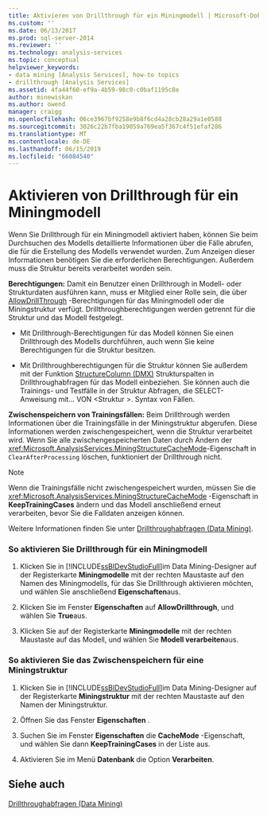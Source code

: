 ```yaml
---
title: Aktivieren von Drillthrough für ein Miningmodell | Microsoft-Dokumentation
ms.custom: ''
ms.date: 06/13/2017
ms.prod: sql-server-2014
ms.reviewer: ''
ms.technology: analysis-services
ms.topic: conceptual
helpviewer_keywords:
- data mining [Analysis Services], how-to topics
- drillthrough [Analysis Services]
ms.assetid: 4fa44f60-ef9a-4b59-98c0-c0baf1195c8e
author: minewiskan
ms.author: owend
manager: craigg
ms.openlocfilehash: 06ce3967bf9258e9b8f6cd4a28cb28a29a1e0588
ms.sourcegitcommit: 3026c22b7fba19059a769ea5f367c4f51efaf286
ms.translationtype: MT
ms.contentlocale: de-DE
ms.lasthandoff: 06/15/2019
ms.locfileid: "66084540"
---
```

# <a name="enable-drillthrough-for-a-mining-model"></a>Aktivieren von Drillthrough für ein Miningmodell
  Wenn Sie Drillthrough für ein Miningmodell aktiviert haben, können Sie beim Durchsuchen des Modells detaillierte Informationen über die Fälle abrufen, die für die Erstellung des Modells verwendet wurden. Zum Anzeigen dieser Informationen benötigen Sie die erforderlichen Berechtigungen. Außerdem muss die Struktur bereits verarbeitet worden sein.  
  
 **Berechtigungen:** Damit ein Benutzer einen Drillthrough in Modell- oder Strukturdaten ausführen kann, muss er Mitglied einer Rolle sein, die über [AllowDrillThrough](https://docs.microsoft.com/bi-reference/assl/properties/allowdrillthrough-element-assl) -Berechtigungen für das Miningmodell oder die Miningstruktur verfügt. Drillthroughberechtigungen werden getrennt für die Struktur und das Modell festgelegt.  
  
-   Mit Drillthrough-Berechtigungen für das Modell können Sie einen Drillthrough des Modells durchführen, auch wenn Sie keine Berechtigungen für die Struktur besitzen.  
  
-   Mit Drillthroughberechtigungen für die Struktur können Sie außerdem mit der Funktion [StructureColumn &#40;DMX&#41;](/sql/dmx/structurecolumn-dmx) Strukturspalten in Drillthroughabfragen für das Modell einbeziehen. Sie können auch die Trainings- und Testfälle in der Struktur Abfragen, die SELECT-Anweisung mit... VON \<Struktur >. Syntax von Fällen.  
  
 **Zwischenspeichern von Trainingsfällen:** Beim Drillthrough werden Informationen über die Trainingsfälle in der Miningstruktur abgerufen. Diese Informationen werden zwischengespeichert, wenn die Struktur verarbeitet wird. Wenn Sie alle zwischengespeicherten Daten durch Ändern der <xref:Microsoft.AnalysisServices.MiningStructureCacheMode>-Eigenschaft in `ClearAfterProcessing` löschen, funktioniert der Drillthrough nicht.  
  
> [!NOTE]  
>  Wenn die Trainingsfälle nicht zwischengespeichert wurden, müssen Sie die <xref:Microsoft.AnalysisServices.MiningStructureCacheMode> -Eigenschaft in **KeepTrainingCases** ändern und das Modell anschließend erneut verarbeiten, bevor Sie die Falldaten anzeigen können.  
  
 Weitere Informationen finden Sie unter [Drillthroughabfragen &#40;Data Mining&#41;](drillthrough-queries-data-mining.md).  
  
### <a name="to-enable-drillthrough-on-a-mining-model"></a>So aktivieren Sie Drillthrough für ein Miningmodell  
  
1.  Klicken Sie in [!INCLUDE[ssBIDevStudioFull](../../includes/ssbidevstudiofull-md.md)]im Data Mining-Designer auf der Registerkarte **Miningmodelle** mit der rechten Maustaste auf den Namen des Miningmodells, für das Sie Drillthrough aktivieren möchten, und wählen Sie anschließend **Eigenschaften**aus.  
  
2.  Klicken Sie im Fenster **Eigenschaften** auf **AllowDrillthrough**, und wählen Sie **True**aus.  
  
3.  Klicken Sie auf der Registerkarte **Miningmodelle** mit der rechten Maustaste auf das Modell, und wählen Sie **Modell verarbeiten**aus.  
  
### <a name="to-enable-caching-for-a-mining-structure"></a>So aktivieren Sie das Zwischenspeichern für eine Miningstruktur  
  
1.  Klicken Sie in [!INCLUDE[ssBIDevStudioFull](../../includes/ssbidevstudiofull-md.md)]im Data Mining-Designer auf der Registerkarte **Miningstruktur** mit der rechten Maustaste auf den Namen der Miningstruktur.  
  
2.  Öffnen Sie das Fenster **Eigenschaften** .  
  
3.  Suchen Sie im Fenster **Eigenschaften** die **CacheMode** -Eigenschaft, und wählen Sie dann **KeepTrainingCases** in der Liste aus.  
  
4.  Aktivieren Sie im Menü **Datenbank** die Option **Verarbeiten**.  
  
## <a name="see-also"></a>Siehe auch  
 [Drillthroughabfragen &#40;Data Mining&#41;](drillthrough-queries-data-mining.md)  
  
  
